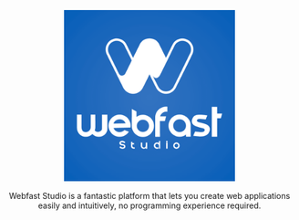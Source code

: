 <p align="center">
    <img src="https://raw.githubusercontent.com/WebfastStudio/.github/main/profile/webfast-studio-logo.png" width="300" height="300"/>
</p>

<p align="center">Webfast Studio is a fantastic platform that lets you create web applications easily and intuitively, no programming experience required.</p>
